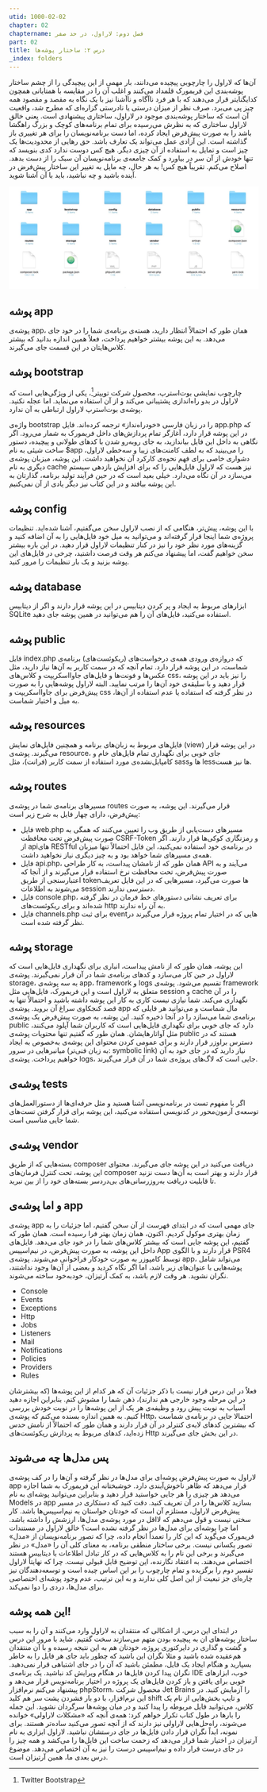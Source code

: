 ```yaml
---
utid: 1000-02-02
chapter: 02
chaptername: فصل دوم: لاراول، در حد صفر
part: 02
title: درس ۲: ساختار پوشه‌ها
_index: folders
---
```

آن‌ها که لاراول را چارچوبی پیچیده می‌دانند، بار مهمی از این پیچیدگی را از چشم ساختار پوشه‌بندی این فریمورک قلمداد می‌کنند و اغلب آن را در مقایسه با همتایانی همچون کدایگنایتر قرار می‌دهند که با هر فرد ناآگاه و ناآشنا نیز با یک نگاه به مقصد و مقصود همه چیز پی می‌برد.
صرف نظر از میزان درستی یا نادرستی گزاره‌ای که مطرح شد، واقعیت آن است که ساختار پوشه‌بندی موجود در لاراول، ساختاری پیشنهادی است. یعنی خالق لاراول ساختاری که به نظرش می‌رسیده برای تمام برنامه‌های کوچک و بزرگ راهگشا باشد را به صورت پیش‌فرض ایجاد کرده، اما دست برنامه‌نویسان را برای هر تغییری باز گذاشته است.
این آزادی عمل می‌تواند یک تعارف باشد. حق رهایی از محدودیت‌ها یک چیز است و تمایل به استفاده از آن چیزی دیگر. هیچ کس دوست ندارد کدی بنویسد که تنها خودش از آن سر در بیاورد و کمک جامعه‌ی برنامه‌نویسان آن سبک را از دست بدهد. 
اصلاح می‌کنم. تقریباً هیچ کس!
به هر حال، چه مایل به تغییر این ساختار پیش‌فرض در آینده باشید و چه نباشید، باید با آن آشنا شوید. 

![](images/02-02-01.png)

## پوشه app
پوشه‌ی app، همان طور که احتمالاً انتظار دارید، هسته‌ی برنامه‌ی شما را در خود جای می‌دهد. به این پوشه بیشتر خواهیم پرداخت، فعلاً همین اندازه بدانید که بیشتر کلاس‌هایتان در این قسمت جای می‌گیرند.

## پوشه bootstrap
چارچوب نمایشی بوت‌استرپ، محصول شرکت توییتر[^c020201]، یکی از ویژگی‌هایی است که لاراول در بدو راه‌اندازی پشتیبانی می‌کند و از آن استفاده می‌نماید. اما عجله نکنید. پوشه‌ی بوت‌استرپ لاراول ارتباطی به آن ندارد.

[^c020201]: Twitter Bootstrap

واژه‌ی bootstrap را در زبان فارسی «خودراه‌نداز» ترجمه کرده‌اند. فایل app.php که در این پوشه قرار دارد، آغازگر تمام پردازش‌های داخل فریمورک به شمار می‌رود. اگر نگاهی به داخل این فایل بیاندازید، به جای روبه‌رو شدن با کدهای طولانی و پیچیده، دستور ساخت شیئی به نام $app را می‌بینید که به لطف کامنت‌های زیبا و سه‌خطی لاراول، دشواری خاصی برای فهم نحوه‌ی کارکرد آن نخواهید داشت.
این پوشه، میزبان پوشه‌ی دیگری به نام cache نیز هست که لاراول فایل‌هایی را که برای افزایش بازدهی سیستم می‌سازد در آن نگاه می‌دارد.
خیلی بعید است که در حین فرآیند تولید برنامه، گذارتان به این پوشه بیافتد و در این کتاب نیز دیگر یادی از آن نمی‌کنیم.

## پوشه config
با این پوشه، پیش‌تر، هنگامی که از نصب لاراول سخن می‌گفتیم، آشنا شده‌اید. تنظیمات پروژه‌ی شما اینجا قرار گرفته‌اند و می‌توانید به میل خود فایل‌هایی را به آن اضافه کنید و گزینه‌های مورد نظر خود را نیز در کنار تنظیمات لاراول قرار دهید. در این باره بیشتر سخن خواهیم گفت، اما پیشنهاد می‌کنم هر وقت فرصت داشتید، چرخی در فایل‌های این پوشه بزنید و یک بار تنظیمات را مرور کنید.

## پوشه database
ابزارهای مربوط به ایجاد و پر کردن دیتابیس در این پوشه قرار دارند و اگر از دیتابیس SQLite استفاده می‌کنید، فایل‌های آن را هم می‌توانید در همین پوشه جای دهید.

## پوشه public
فایل index.php که دروازه‌ی ورودی همه‌ی درخواست‌های (ریکوئست‌های) برنامه‌ی شماست، در این پوشه قرار دارد. تمام آنچه که در سمت کاربر به آن‌ها نیاز دارید، مثل عکس‌ها و فونت‌ها و فایل‌های جاوااسکریپت و کلاس‌های css، را نیز باید در این پوشه قرار دهید و با سلیقه‌ی خود آن‌ها را مرتب نمایید. 
البته لاراول پوشه‌هایی را به صورت پیش‌فرض برای جاوااسکریپت و css در نظر گرفته که استفاده یا عدم استفاده از آن‌ها، به میل و اختیار شماست.

## پوشه resources
فایل‌های مربوط به زبان‌های برنامه و همچنین فایل‌های نمایش (view) در این پوشه قرار می‌گیرند. 
پوشه‌ی resource، جای خوبی برای نگهداری تمام فایل‌های خام و کامپایل‌نشده‌ی مورد استفاده از سمت کاربر (فرانت)، مثل sassها و lessها نیز هست.

## پوشه routes
مسیرهای برنامه‌‌ی شما در پوشه‌ی routes قرار می‌گیرند. این پوشه، به صورت پیش‌فرض، دارای چهار فایل به شرح زیر است:
- فایل web.php مسیرهای دست‌یابی از طریق وب را تعیین می‌کنند که همگی به صورت پیش‌فرض تحت محافظت CSRF-Token و رمزنگاری کوکی‌ها قرار دارند. اگر از apiهای RESTful در برنامه‌ی خود استفاده نمی‌کنید، این فایل احتمالاً تنها میزبان همه‌ی مسیرهای شما خواهد بود و به چیز دیگری نیاز نخواهید داشت.
- فایل api.php، همان طور که از نامشان پیداست، به کار طراحی API می‌آیند و به صورت پیش‌فرض، تحت محافظت نرخ استفاده قرار می‌گیرند و از آنجا که اعتبارسنجی از طریق tokenها صورت می‌گیرد، مسیرهایی که در این فایل تعریف می‌شوند به اطلاعات session دسترسی ندارند.
- فایل console.php، برای تعریف نشانی دستورهای خط فرمان در نظر گرفته شده‌اند و برای ریکوئست‌های http به آن راه ندارند.
- فایل channels.php برای ثبت eventهایی که در اختیار تمام پروژه قرار می‌گیرند در نظر گرفته شده است.

## پوشه storage
این پوشه، همان طور که از نامش پیداست، انباری برای نگهداری فایل‌هایی است که لاراول در حین کار می‌سازد و کدهای برنامه‌ی شما در آن قرار نمی‌گیرند. پوشه‌ی storage، به سه پوشه‌ی app، framework و logs تقسیم می‌شود.
پوشه‌ی framework متعلق به لاراول است و این فریمورک، فایل‌هایی مثل session و cache را در آن نگهداری می‌کند. شما نیازی نیست کاری به کار این پوشه داشته باشید و احتمالاً تنها به قصد کنجکاوی سراغ آن بروید.
پوشه‌ی app مال شماست و می‌توانید هر فایلی که برنامه‌ی شما می‌سازد را در آنجا ذخیره کنید. این پوشه، به صورت پیش‌فرض یک پوشه‌ی public دارد که جای خوبی برای نگهداری فایل‌هایی است که کاربران شما آپلود می‌کنند، مثل آواتارهایشان. همان طور که گفتیم تنها محتویات پوشه‌ی public هستند که در دسترس براوزر قرار دارند و برای عمومی کردن محتوای این پوشه‌ی به‌خصوص به ایجاد میانبرهایی در سرور (به زبان فنی‌تر: symbolic link) نیاز دارید که در جای خود به آن خواهیم پرداخت.
پوشه‌ی logs، جایی است که لاگ‌های پروژه‌ی شما در آن قرار می‌گیرند.

## پوشه‌ی tests
اگر با مفهوم تست در برنامه‌نویسی آشنا هستید و مثل حرفه‌ای‌ها از دستورالعمل‌های توسعه‌ی آزمون‌محور در کدنویسی استفاده می‌کنید، این پوشه برای قرار گرفتن تست‌های شما جایی مناسبی است.

## پوشه‌ی vendor
بسته‌هایی که از طریق composer دریافت می‌کنید در این پوشه جای می‌گیرند. محتوای این پوشه، تحت کنترل فرمان‌های composer قرار دارند و بهتر است به آن‌ها دست نزنید تا قابلیت دریافت به‌روزرسانی‌های بی‌دردسر بسته‌های خود را از بین نبرید.

## و اما پوشه‌ی app
پوشه‌ی app جای مهمی است که در ابتدای فهرست از آن سخن گفتیم، اما جزئیات را به زمان بهتری موکول کردیم. اکنون، همان زمان بهتر فرا رسیده است. 
همان طور که گفتیم، این پوشه جایی است که بیشتر کلاس‌های شما را در خود جای می‌دهد.
فایل‌های داخل این پوشه، به صورت پیش‌فرض، در نیم‌اسپیس App قرار دارند و با الگوی PSR4 توسط کامپوزر به صورت خودکار فراخوانی می‌شوند.
پوشه‌ی app، می‌تواند شامل پوشه‌هایی با عنوان‌های زیر باشد، اما اگر نگاه کردید و بعضی از آن‌ها وجود نداشتند، نگران نشوید. هر وقت لازم باشد، به کمک آرتیزان، خودبه‌خود ساخته می‌شوند.

- Console
- Events
- Exceptions
- Http
- Jobs
- Listeners
- Mail
- Notifications
- Policies
- Providers
- Rules

فعلاً در این درس قرار نیست با ذکر جزئیات آن که هر کدام از این پوشه‌ها (که بیشترشان در این مرحله وجود خارجی هم ندارند)، ذهن شما را مشوش کنم. بنابراین اجازه دهید آسیاب به نوبت پیش رود و وظیفه‌ی هر یک از این پوشه‌ها را در نوبت خودش بررسی کنیم.
به همین اندازه بسنده می‌کنم که پوشه‌ی Http، احتمالا جایی در برنامه‌ی شماست که بیشترین کدهای لایه‌ی کنترلر در آن قرار دارند و همان طور که احتمالاً از نامش حدس زده‌اید، کدهای مربوط به پردازش ریکوئست‌های Http در این بخش جای می‌گیرند.
## پس مدل‌ها چه می‌شوند
لاراول به صورت پیش‌فرض پوشه‌ای برای مدل‌ها در نظر گرفته و آن‌ها را در کف پوشه‌ی app قرار می‌دهد که ظاهر ناخوش‌آیندی دارد. خوشبختانه این فریمورک به شما اجازه می‌دهد هر چیزی را هر جایی خواستید قرار دهید و بنابراین می‌توانید پوشه‌ای به نام Models در app بسازید کلاس‌ها را در آن تعریف کنید.
دقت کنید که دستکاری در مسیر پیش‌فرض لاراول، مستلزم آن است که خودتان حواستان به نیم‌اسپیس‌ها باشد. کار سختی نیست و قول می‌دهم که لااقل در مورد پوشه‌ی مدل‌ها، ارزشش را داشته باشد.
اما چرا پوشه‌ای برای مدل‌ها در نظر گرفته نشده است؟ خالق لاراول در مستندات فریمورک می‌گوید که این کار را تعمداً انجام داده، چرا که تصور برنامه‌نویسان از «مدل» تصور یکسانی نیست. برخی ساختار منطقی برنامه، به معنای کلی آن را «مدل» در نظر می‌گیرند و برخی این نام را به کلاس‌هایی که در کار تبادل اطلاعات با دیتابیس هستند اختصاص می‌دهند. به اعتقاد نگارنده، این توضیح قابل قبولی نیست. چرا که نهایتاً لاراول تفسیر دوم را برگزیده و تمام چارچوب را بر این اساس چیده است و توسعه‌دهندگان نیز چاره‌ای جز تبعیت از این اصل کلی ندارند و به این ترتیب، عدم وجود پوشه‌ای اختصاصی برای مدل‌ها، دردی را دوا نمی‌کند.

## این همه پوشه!
در ابتدای این درس، از اشکالی که منتقدان به لاراول وارد می‌کنند و آن را به سبب ساختار پوشه‌های ان به پیچیده بودن متهم می‌سازند سخت گفتیم. شاید با مرور این درس و گشت و گذاری در دایرکتوری پروژه، خودتان هم به این نتیجه رسیده و با آن منتقدان هم‌عقیده شده باشید و مثلا نگران این باشید که چطور باید جای هر فایل را به خاطر بسپارید و هنگام ایجاد یک فایل، مطمئن باشید که آن را در جای اشتباهی قرار نمی‌دهید.
نگران پیدا کردن فایل‌ها در هنگام ویرایش کد نباشید. یک برنامه‌ی IDE خوب، ابزارهای خوبی برای یافتن و باز کردن فایل‌های یک پروژه در اختیار برنامه‌نویس قرار می‌دهد و پیشنهاد می‌کنم نرم‌افزار phpStorm، محصول شرکت Jet Brains را آزمایش کنید. در این نرم‌افزار، با دو بار فشردن پشت سر هم کلید shift و تایپ بخش‌هایی از نام یک کلاس، می‌توانید فایل مربوطه را پیدا کنید و در میان پوشه‌ها سرگردان نشوید.
این جمله را بارها در طول کتاب تکرار خواهم کرد: همه‌ی آنچه که «مشکلات لاراولی» خوانده می‌شوند، راه‌حل‌هایی لاراولی نیز دارند که از آنچه تصور می‌کنید ساده‌تر هستند.
برای نمونه، ابداً نگران قرار دادن فایل‌ها در جای درستشان نباشید. لاراول ابزاری به نام آرتیزان در اختیار شما قرار می‌دهد که زحمت ساخت این فایل‌ها را می‌کشد و همه چیز را در جای درست قرار داده و نیم‌اسپیس درست را نیز به آن اختصاص می‌دهد. 
موضوع درس بعدی ما، همین آرتیزان است.
